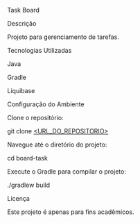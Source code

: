 Task Board

Descrição

Projeto para gerenciamento de tarefas.

Tecnologias Utilizadas

Java

Gradle

Liquibase

Configuração do Ambiente

Clone o repositório:

git clone [<URL_DO_REPOSITORIO>](https://github.com/Sayonarakeroll/Task_Board.git)

Navegue até o diretório do projeto:

cd board-task

Execute o Gradle para compilar o projeto:

./gradlew build

Licença

Este projeto é apenas para fins acadêmicos.

